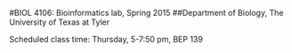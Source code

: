 #BIOL 4106: Bioinformatics lab, Spring 2015
##Department of Biology, The University of Texas at Tyler

Scheduled class time: Thursday, 5-7:50 pm, BEP 139
